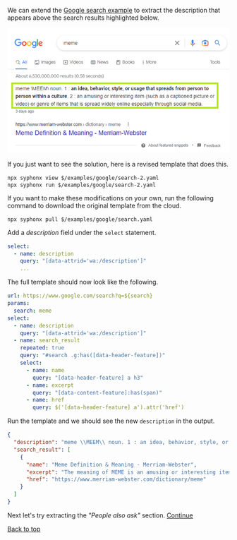 We can extend the [Google search example](google-search.md) to extract the description that appears above the search results highlighted below.

<kbd><img src="images/google-search-2.png" /></kbd>

If you just want to see the solution, here is a revised template that does this.
```
npx syphonx view $/examples/google/search-2.yaml
npx syphonx run $/examples/google/search-2.yaml
```

If you want to make these modifications on your own, run the following command to download the original template from the cloud.
```
npx syphonx pull $/examples/google/search.yaml
```

Add a *description* field under the `select` statement.
```yaml
select:
  - name: description
    query: "[data-attrid='wa:/description']"
    ...
```


The full template should now look like the following.
```yaml
url: https://www.google.com/search?q=${search}
params:
  search: meme
select:
  - name: description
    query: "[data-attrid='wa:/description']"
  - name: search_result
    repeated: true
    query: "#search .g:has([data-header-feature])"
    select:
      - name: name
        query: "[data-header-feature] a h3"
      - name: excerpt
        query: "[data-content-feature]:has(span)"
      - name: href
        query: $('[data-header-feature] a').attr('href')
```

Run the template and we should see the new `description` in the output.
```json
{
  "description": "meme \\MEEM\\ noun. 1 : an idea, behavior, style, or usage that spreads from person to person within a culture . 2 : an amusing or interesting item (such as a captioned picture or video) or genre of items that is spread widely online especially through social media. 3 days ago",
  "search_result": [
    {
      "name": "Meme Definition & Meaning - Merriam-Webster",
      "excerpt": "The meaning of MEME is an amusing or interesting item (such as a captioned picture or video) or genre of items that is spread widely online especially ...",
      "href": "https://www.merriam-webster.com/dictionary/meme"
    }
  ]
}
```

Next let's try extracting the *"People also ask"* section. [Continue](google-search-3.md)

[Back to top](/README.md)
